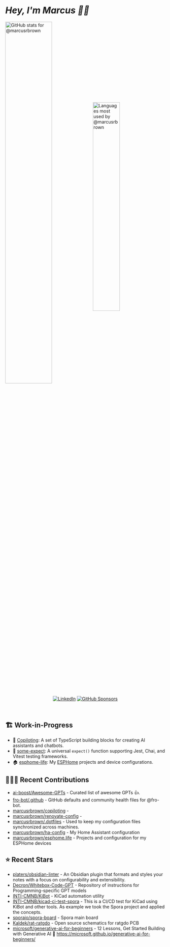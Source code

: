 # <em>Hey, I'm Marcus <span title="✌🏽 & ❤️">👋🏽</span></em>

<img align='center' width='54%' alt='GitHub stats for @marcusrbrown' src='https://github-readme-stats.vercel.app/api?username=marcusrbrown&show_icons=true&theme=dark&include_all_commits=true&count_private=true'>
<img align='center' width='41%' alt='Languages most used by @marcusrbrown' src='https://github-readme-stats.vercel.app/api/top-langs/?username=marcusrbrown&layout=compact&theme=dark&include_all_commits=true&count_private=true'>

<br>
<div align='center'>

[![LinkedIn](https://img.shields.io/badge/LinkedIn-blue?style=for-the-badge&logo=linkedin)][linkedin]
[![GitHub Sponsors](https://img.shields.io/github/sponsors/marcusrbrown?style=for-the-badge&logo=github-sponsors)
][gh-sponsors]

</div>
<br>

[gh-sponsors]: https://github.com/sponsors/marcusrbrown "@marcusrbrown | GitHub Sponsors"
[linkedin]: https://www.linkedin.com/in/marcusrbrown "@marcusrbrown | LinkedIn"

## 🏗️ Work-in-Progress

- 🤖 [Copiloting](https://github.com/marcusrbrown/copiloting): A set of TypeScript building blocks for creating AI assistants and chatbots.
- 🧪 [some-expect](https://github.com/marcusrbrown/some-expect): A universal `expect()` function supporting Jest, Chai, and Vitest testing frameworks.
- 🏠 [esphome-life](https://github.com/marcusrbrown/esphome-life): My [ESPHome](https://esphome.io/) projects and device configurations.

## 👨🏽‍💻 Recent Contributions

- [ai-boost/Awesome-GPTs](https://github.com/ai-boost/Awesome-GPTs) - Curated list of awesome GPTs 👍.
- [fro-bot/.github](https://github.com/fro-bot/.github) - GitHub defaults and community health files for @fro-bot.
- [marcusrbrown/copiloting](https://github.com/marcusrbrown/copiloting) -
- [marcusrbrown/renovate-config](https://github.com/marcusrbrown/renovate-config) -
- [marcusrbrown/.dotfiles](https://github.com/marcusrbrown/.dotfiles) - Used to keep my configuration files synchronized across machines.
- [marcusrbrown/ha-config](https://github.com/marcusrbrown/ha-config) - My Home Assistant configuration
- [marcusrbrown/esphome.life](https://github.com/marcusrbrown/esphome.life) - Projects and configuration for my ESPHome devices

## ⭐ Recent Stars

- [platers/obsidian-linter](https://github.com/platers/obsidian-linter) - An Obsidian plugin that formats and styles your notes with a focus on configurability and extensibility.
- [Decron/Whitebox-Code-GPT](https://github.com/Decron/Whitebox-Code-GPT) - Repository of instructions for Programming-specific GPT models
- [INTI-CMNB/KiBot](https://github.com/INTI-CMNB/KiBot) - KiCad automation utility
- [INTI-CMNB/kicad-ci-test-spora](https://github.com/INTI-CMNB/kicad-ci-test-spora) - This is a CI/CD test for KiCad using KiBot and other tools. As example we took the Spora project and applied the concepts.
- [sporaio/spora-board](https://github.com/sporaio/spora-board) - Spora main board
- [Kaldek/rat-ratgdo](https://github.com/Kaldek/rat-ratgdo) - Open source schematics for ratgdo PCB
- [microsoft/generative-ai-for-beginners](https://github.com/microsoft/generative-ai-for-beginners) - 12 Lessons, Get Started Building with Generative AI 🔗 <https://microsoft.github.io/generative-ai-for-beginners/>
